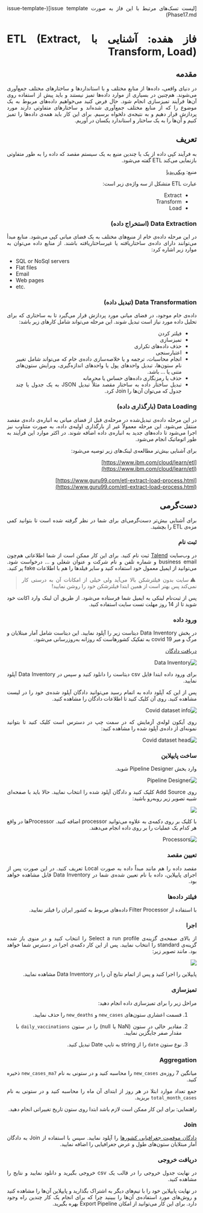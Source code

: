<div dir="rtl" align='justify'>
[لیست تسک‌های مرتبط با این فاز به صورت issue template](issue-template-Phase17.md)

# فاز هفده: آشنایی با ETL (Extract, Transform, Load)

## مقدمه
در دنیای واقعی، داده‌ها از منابع مختلف و با استانداردها و ساختارهای مختلف جمع‌آوری می‌شوند. هم‌چنین در بسیاری از موارد داده‌ها تمیز نیستند و باید پیش از استفاده روی آن‌ها فرآیند تمیزسازی انجام شود. حال فرض کنید می‌خواهیم داده‌های مربوط به یک موضوع را که از منابع مختلف جمع‌آوری شده‌اند و ساختارهای متفاوتی دارند مورد پردازش قرار دهیم و  به نتیجه‌ی دلخواه برسیم. برای این کار باید همه‌ی داده‌ها را تمیز کنیم و آن‌ها را به یک ساختار و استاندارد یکسان در آوریم. 

## تعریف

به فرآیند کپی داده از یک یا چندین منبع به یک سیستم مقصد که داده را به طور متفاوتی بازنمایی می‌کند ETL گفته می‌شود.

منبع: 
[ویکی‌پدیا](https://en.wikipedia.org/wiki/Extract,_transform,_load)

عبارت
ETL
متشکل از سه واژه‌ی زیر است:
- Extract
- Transform
- Load

### Data Extraction (استخراج داده)
در این مرحله داده‌ی خام از منبع‌های مختلف به یک فضای میانی کپی می‌شود. منابع مبدأ می‌توانند دارای داده‌ی ساختاریافته یا غیرساختاریافته باشند. از منابع داده می‌توان به موارد زیر اشاره کرد:

<div dir="ltr">

- SQL or NoSql servers
- Flat files
- Email
- Web pages
- etc.

</div>

### Data Transformation (تبدیل داده)
داده‌ی خام موجود، در فضای میانی مورد پردازش قرار می‌گیرد تا به ساختاری که برای تحلیل داده مورد نیاز است تبدیل شوند. این مرحله می‌تواند شامل کارهای زیر باشد:
- فیلتر کردن
- تمیزسازی
- حذف داده‌های تکراری
- اعتبارسنجی
- انجام محاسبات، ترجمه و یا خلاصه‌سازی داده‌ی خام که می‌تواند شامل تغییر نام ستون‌ها، تبدیل واحد‌های پول یا واحدهای اندازه‌گیری، ویرایش ستون‌های متنی یا ... باشد.
- حذف یا رمزنگاری داده‌های حساس یا محرمانه
- تبدیل ساختار داده به ساختار مقصد مثلاً تبدیل
JSON
به یک جدول یا چند جدول که می‌توان آن‌ها را
Join
کرد.

### Data Loading (بارگذاری داده)
در این مرحله داده‌ی تبدیل‌شده در مرحله‌ی قبل از فضای میانی به انباره‌ی داده‌ی مقصد منتقل می‌شود. این مرحله معمولاً غیر از بارگذاری اولیه‌ی داده، به صورت متناوب نیز اجرا می‌شود تا داده‌های جدید به انباره‌ی داده اضافه شوند. در اکثر موارد این فرآیند به طور اتوماتیک انجام می‌شود.

برای آشنایی بیش‌تر مطالعه‌ی لینک‌های زیر توصیه می‌شود:

[https://www.ibm.com/cloud/learn/etl](https://www.ibm.com/cloud/learn/etl)

[https://www.guru99.com/etl-extract-load-process.html](https://www.guru99.com/etl-extract-load-process.html)

## دست‌گرمی
برای آشنایی بیش‌تر دست‌گرمی‌ای برای شما در نظر گرفته شده است تا بتوانید کمی مزه‌ی
ETL
را بچشید.

### ثبت نام
در وب‌سایت
[Talend](talend.com)
ثبت نام کنید. برای این کار ممکن است از شما اطلاعاتی هم‌چون
business email
و شماره تلفن و نام شرکت و عنوان شغلی و ... درخواست شود. می‌توانید از ایمیل معمول خود استفاده کنید و سایر فیلدها را هم با اطلاعات
fake
پر کنید.

> :warning: سایت بدون فیلترشکن بالا می‌آید ولی خیلی از امکانات آن به درستی کار نمی‌کند پس بهتر است از همین ابتدا فیلترشکن خود را روشن نمایید!

پس از ثبت‌نام لینکی به ایمیل شما فرستاده می‌شود. از طریق آن لینک وارد اکانت خود شوید تا از 14 روز مهلت تست سایت استفاده کنید.

### ورود داده
در بخش
Data Inventory
دیتاست زیر را آپلود نمایید. این دیتاست شامل آمار مبتلایان و مرگ‌ و میر covid 19 به تفکیک کشورهاست که روزانه به‌روزرسانی می‌شود.

[دریافت دادگان](https://github.com/owid/covid-19-data/blob/master/public/data/owid-covid-data.csv)

![Data Inventory](./images/DataInventory.png)

برای ورود داده ابتدا فایل
csv
دیتاست را دانلود کنید و سپس در
Data Inventory
آپلود نمایید.

پس از این که آپلود داده به اتمام رسید می‌توانید دادگان آپلود شده‌ی خود را در لیست مشاهده کنید. روی آن کلیک کنید تا اطلاعات دادگان را مشاهده کنید.

![Covid dataset info](./images/covid-dataset-info.png)

روی آیکون لوله‌ی آزمایش که در سمت چپ در دسترس است کلیک کنید تا بتوانید نمونه‌ای از داده‌ی آپلود شده را مشاهده کنید:

![Covid dataset head](./images/covid-dataset-head.png)

### ساخت پایپلاین
وارد بخش
Pipeline Designer
شوید.

![Pipeline Designer](./images/pipeline-designer-overview.png)

روی
Add Source
کلیک کنید و دادگان آپلود شده را انتخاب نمایید. حالا باید با صفحه‌ای شبیه تصویر زیر روبه‌رو باشید:

![](./images/pipeline-designer-2.png)

با کلیک بر روی دکمه‌ی به علاوه می‌توانید
processor
اضافه کنید.
Processorها
در واقع هر کدام یک عملیات را بر روی داده انجام می‌دهند.

![Processors](./images/processors.png)

### تعیین مقصد
مقصد داده را هم مانند مبداً داده به صورت
Local
تعریف کنید. در این صورت پس از اجرای پایپلاین، داده با نام تعیین شده‌ی شما در
Data Inventory
قابل مشاهده خواهد بود.

### فیلتر داده‌ها
با استفاده از
Filter Processor
داده‌های مربوط به کشور ایران را فیلتر نمایید.

### اجرا
از بالای صفحه‌ی گزینه‌ی
Select a run profile
را انتخاب کنید و در منوی باز شده گزینه‌ی
standard
را انتخاب نمایید. پس از این کار دکمه‌ی اجرا در دسترس شما خواهد بود. مانند تصویر زیر:

![](./images/pipeline-designer-run.png)

پایپلاین را اجرا کنید و پس از اتمام نتایج آن را در
Data Inventory
مشاهده نمایید.

### تمیزسازی
مراحل زیر را برای تمیزسازی داده انجام دهید:

1. قسمت اعشاری ستون‌های
`new_cases`
و
`new_deaths`
را حذف نمایید.

2. مقادیر خالی در ستون
(NaN یا null)
را در ستون 
`daily_vaccinations`
با مقدار صفر جایگزین نمایید.

3. نوع ستون
`date`
را از
string
به تایپ
Date
تبدیل کنید.

### Aggregation
میانگین 7 روزه‌ی
`new_cases`
را محاسبه کنید و در ستونی به نام
`new_cases_ma7` 
ذخیره کنید.

جمع تعداد موارد ابتلا در هر روز از ابتدای آن ماه را محاسبه کنید و در ستونی به نام
`total_month_cases`
بریزید.

راهنمایی: برای این کار ممکن است لازم باشد ابتدا روی ستون تاریخ تغییراتی انجام دهید.

### Join
[دادگان موقعیت جغرافیایی کشورها](./datasets/world_country_latitude_and_longitude_values.csv)
را آپلود نمایید. سپس با استفاده از
Join
به دادگان آمار مبتلایان ستون‌های طول و عرض جغرافیایی را اضافه نمایید.

### دریافت خروجی
در نهایت جدول خروجی را در قالب یک
csv
خروجی بگیرید و دانلود نمایید و نتایج را مشاهده کنید.

در نهایت پایپلاین خود را با تیم‌های دیگر به اشتراک بگذارید و پایپلاین آن‌ها را مشاهده کنید و روش‌های مورد استفاده‌ی آن‌ها را ببینید چرا که برای انجام یک کار چندین راه وجود دارد. برای این کار می‌توانید از امکان
Export Pipeline
بهره بگیرید.
</div>